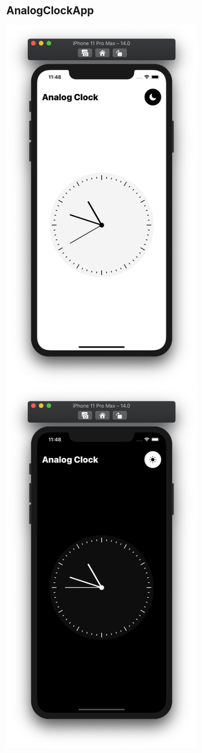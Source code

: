 # AnalogClockApp

![](https://github.com/ram4ik/AnalogClockApp/blob/main/AnalogClockApp/Assets.xcassets/Screenshot%202020-09-08%20at%2023.48.40.imageset/Screenshot%202020-09-08%20at%2023.48.40.png)
![](https://github.com/ram4ik/AnalogClockApp/blob/main/AnalogClockApp/Assets.xcassets/Screenshot%202020-09-08%20at%2023.48.45.imageset/Screenshot%202020-09-08%20at%2023.48.45.png)
